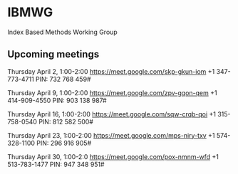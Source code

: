 # IBMWG
Index Based Methods Working Group

## Upcoming meetings
Thursday April 2, 1:00-2:00
https://meet.google.com/skp-gkun-iom
+1 347-773-4711‬ PIN: ‪732 768 459‬#‬

Thursday April 9, 1:00-2:00
https://meet.google.com/zpv-gqon-qem
+1 414-909-4550‬ PIN: ‪903 138 987‬#‬

Thursday April 16, 1:00-2:00
https://meet.google.com/sqw-crqb-qoi
+1 315-758-0540‬ PIN: ‪812 582 500‬#‬

Thursday April 23, 1:00-2:00
https://meet.google.com/mps-niry-txv
+1 574-328-1100‬ PIN: ‪296 916 905‬#‬

Thursday April 30, 1:00-2:0
https://meet.google.com/pox-nmnm-wfd
+1 513-783-1477‬ PIN: ‪947 348 951‬#‬


